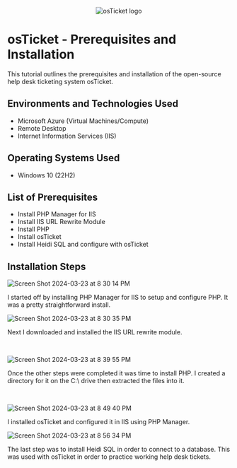 <p align="center">
<img src="https://i.imgur.com/Clzj7Xs.png" alt="osTicket logo"/>
</p>

<h1>osTicket - Prerequisites and Installation</h1>
This tutorial outlines the prerequisites and installation of the open-source help desk ticketing system osTicket.<br />


<h2>Environments and Technologies Used</h2>

- Microsoft Azure (Virtual Machines/Compute)
- Remote Desktop
- Internet Information Services (IIS)

<h2>Operating Systems Used </h2>

- Windows 10</b> (22H2)

<h2>List of Prerequisites</h2>

- Install PHP Manager for IIS
- Install IIS URL Rewrite Module
- Install PHP
- Install osTicket
- Install Heidi SQL and configure with osTicket

<h2>Installation Steps</h2>


![Screen Shot 2024-03-23 at 8 30 14 PM](https://github.com/kennyfrantz/osticket-prereqs/assets/163783743/69b864b2-d498-4b1a-800b-74d81c4026c2)
<p>

</p>
<p>
I started off by installing PHP Manager for IIS to setup and configure PHP.  It was a pretty straightforward install.  
</p>
<p>
  
![Screen Shot 2024-03-23 at 8 30 35 PM](https://github.com/kennyfrantz/osticket-prereqs/assets/163783743/f355a947-a573-4d30-820f-d8815dbfc946)
<p>
  
</p>
<p>
Next I downloaded and installed the IIS URL rewrite module.
</p>
<br />

<p>

![Screen Shot 2024-03-23 at 8 39 55 PM](https://github.com/kennyfrantz/osticket-prereqs/assets/163783743/b913b5d4-c2ab-4680-aeb4-78ed3e33b10d)

<p>
<p>
Once the other steps were completed it was time to install PHP.  I created a directory for it on the C:\ drive then extracted the files into it.   
</p>
<br />

![Screen Shot 2024-03-23 at 8 49 40 PM](https://github.com/kennyfrantz/osticket-prereqs/assets/163783743/20880a06-eba0-42e8-b66f-e50bff6a27e0)

I installed osTicket and configured it in IIS using PHP Manager.

<p>


![Screen Shot 2024-03-23 at 8 56 34 PM](https://github.com/kennyfrantz/osticket-prereqs/assets/163783743/7ac5e1e4-50ea-4feb-8bc6-be76559b01eb)

The last step was to install Heidi SQL in order to connect to a database.  This was used  with osTicket in order to practice working help desk tickets.
